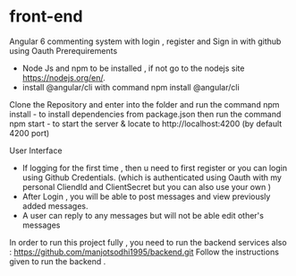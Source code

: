 # front-end
Angular 6 commenting system with login , register and Sign in with github using Oauth
Prerequirements 
- Node Js and npm to be installed , if not go to the nodejs site https://nodejs.org/en/.
- install @angular/cli with command npm install @angular/cli


Clone the Repository and enter into the folder and run the command
npm install - to install dependencies from package.json
then run the command 
npm start - to start the server & locate to http://localhost:4200 (by default 4200 port)

User Interface

- If logging for the first time , then u need to first register or you can login using Github Credentials. (which is authenticated using Oauth with my personal CliendId and ClientSecret but you can also use your own )
- After Login , you will be able to post messages and view previously added messages.
- A user can reply to any messages but will not be able edit other's messages


In order to run this project fully , you need to run the backend services also : https://github.com/manjotsodhi1995/backend.git
Follow the instructions given to run the backend .
